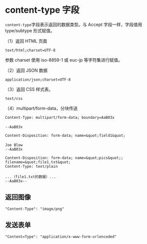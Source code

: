 # content-type 字段

`content-type`字段表示返回的数据类型。与 Accept 字段一样，字段值用 type/subtype 形式赋值。

（1）返回 HTML 页面

```http
text/html;charset=UTF-8
```

参数 charset 使用 iso-8859-1 或 euc-jp 等字符集进行赋值。

（2）返回 JSON 数据

```
application/json;charset=UTF-8
```

（3）返回 CSS 样式表。

```
text/css
```

（4）multipart/form-data，分块传送

```http
Content-Type: multipart/form-data; boundary=AaB03x
　
--AaB03x

Content-Disposition: form-data; name=&quot;field1&quot;
　
Joe Blow
--AaB03x

Content-Disposition: form-data; name=&quot;pics&quot;; filename=&quot;file1.txt&quot;
Content-Type: text/plain
　
...（file1.txt的数据）...
--AaB03x--
```

## 返回图像

```http
"Content-Type": "image/png"
```

## 发送表单

```http
"Content=Type": "application/x-www-form-urlencoded"
```